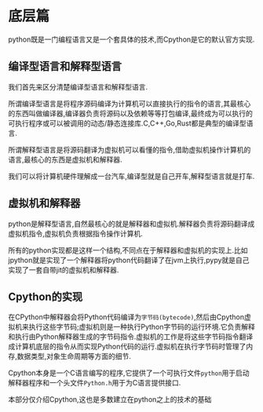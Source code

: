 # 底层篇

python既是一门编程语言又是一个套具体的技术,而Cpython是它的默认官方实现.

## 编译型语言和解释型语言

我们首先来区分清楚编译型语言和解释型语言.

所谓编译型语言是将程序源码编译为计算机可以直接执行的指令的语言,其最核心的东西叫做编译器,编译器负责将源码以及依赖等等打包编译,最终成为可以执行的可执行程序或可以被调用的动态/静态连接库.C,C++,Go,Rust都是典型的编译型语言.

所谓解释型语言是将源码翻译为虚拟机可以看懂的指令,借助虚拟机操作计算机的语言,最核心的东西是虚拟机和解释器.

我们可以将计算机硬件理解成一台汽车,编译型就是自己开车,解释型语言就是打车.

## 虚拟机和解释器

python是解释型语言,自然最核心的就是解释器和虚拟机.解释器负责将源码翻译成虚拟机指令,虚拟机负责根据指令操作计算机.

所有的python实现都是这样一个结构,不同点在于解释器和虚拟机的实现上.比如jpython就是实现了一个解释器将python代码翻译了在jvm上执行,pypy就是自己实现了一套自带jit的虚拟机和解释器.

## Cpython的实现

在CPython中解释器会将Python代码编译为`字节码(bytecode)`,然后由Cpython虚拟机来执行这些字节码;虚拟机则是一种执行Python字节码的运行环境.它负责解释和执行由Python解释器生成的字节码指令.虚拟机的工作是将这些字节码指令翻译成计算机底层的指令从而实现Python代码的运行.虚拟机在执行字节码时管理了内存,数据类型,对象生命周期等方面的细节.

Cpython本身是一个C语言编写的程序,它提供了一个可执行文件`python`用于启动解释器程序和一个头文件`Python.h`用于为C语言提供接口.

本部分仅介绍Cpython,这也是多数建立在python之上的技术的基础
